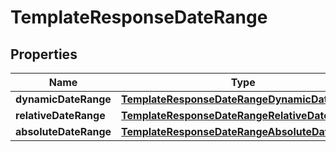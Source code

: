
# TemplateResponseDateRange

## Properties
Name | Type | Description | Notes
------------ | ------------- | ------------- | -------------
**dynamicDateRange** | [**TemplateResponseDateRangeDynamicDateRange**](TemplateResponseDateRangeDynamicDateRange.md) |  |  [optional]
**relativeDateRange** | [**TemplateResponseDateRangeRelativeDateRange**](TemplateResponseDateRangeRelativeDateRange.md) |  |  [optional]
**absoluteDateRange** | [**TemplateResponseDateRangeAbsoluteDateRange**](TemplateResponseDateRangeAbsoluteDateRange.md) |  |  [optional]



